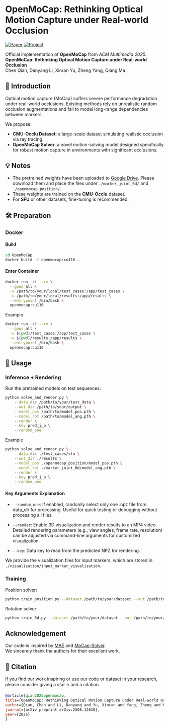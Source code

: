 # OpenMoCap: Rethinking Optical Motion Capture under Real-world Occlusion

[![Paper](https://img.shields.io/badge/Paper-MM%2725-blue)](https://arxiv.org/abs/2508.12610)  [![Project](https://img.shields.io/badge/Project-OpenMoCap-green)](https://qianchen214.github.io/openmocap.github.io/)

Official implementation of **OpenMoCap** from *ACM Multimedia 2025*:  
**OpenMoCap: Rethinking Optical Motion Capture under Real-world Occlusion**  
Chen Qian, Danyang Li, Xinran Yu, Zheng Yang, Qiang Ma



## 📌 Introduction

Optical motion capture (MoCap) suffers severe performance degradation under real-world occlusions. Existing methods rely on unrealistic random occlusion augmentations and fail to model long-range dependencies between markers.  

We propose:  

- **CMU-Occlu Dataset**: a large-scale dataset simulating realistic occlusion via ray tracing.  
- **OpenMoCap Solver**: a novel motion-solving model designed specifically for robust motion capture in environments with significant occlusions.  



## 💡 Notes
- The pretrained weights have been uploaded to [Google Drive](https://drive.google.com/drive/folders/1lt9LWSYykaD_lA_ubnddJs10HA0rHyjv?usp=sharing). Please download them and place the files under `./marker_joint_6d/` and `./openmocap_position/`.
- These weights are trained on the **CMU-Occlu** dataset.  
- For **SFU** or other datasets, fine-tuning is recommended.  



## 🛠 Preparation

### Docker

#### Build

```bash
cd OpenMoCap
docker build -t openmocap:cu116 .
```

#### Enter Container

```bash
docker run -it --rm \
  --gpus all \
  -v /path/to/your/local/test_cases:/app/test_cases \
  -v /path/to/your/local/results:/app/results \
  --entrypoint /bin/bash \
  openmocap:cu116
```

Example
```bash
docker run -it --rm \
  --gpus all \
  -v $(pwd)/test_cases:/app/test_cases \
  -v $(pwd)/results:/app/results \
  --entrypoint /bin/bash \
  openmocap:cu116
```



## 🚀 Usage

### Inference + Rendering

Run the pretrained models on test sequences:

```bash
python solve_and_render.py \
    --data_dir /path/to/your/test_data \
    --out_dir /path/to/your/output \
    --model_pos /path/to/model_pos.pth \
    --model_rot /path/to/model_ang.pth \
    --render \
    --key pred_j_p \
    --random_one
```

Example

```bash
python solve_and_render.py \
    --data_dir ./test_cases/sfu \
    --out_dir ./results \
    --model_pos ./openmocap_position/model_pos.pth \
    --model_rot ./marker_joint_6d/model_ang.pth \
    --render \
    --key pred_j_p \
    --random_one
```

#### Key Arguments Explanation
- `--random_one`: 
If enabled, randomly select only one .npz file from data_dir for processing. Useful for quick testing or debugging without processing all files.

- `--render`: Enable 3D visualization and render results to an MP4 video. Detailed rendering parameters (e.g., view angles, frame rate, resolution) can be adjusted via command-line arguments for customized visualization.

- `--key`: Data key to read from the predicted NPZ for rendering.


We provide the visualization files for input markers, which are stored in `./visualization/input_marker_visualization`.



### Training

Position solver:

```bash
python train_position.py --dataset /path/to/your/dataset --out /path/to/your/output
```

Rotation solver:

```bash
python train_6d.py --dataset /path/to/your/dataset --out /path/to/your/output
```



## Acknowledgement
Our code is inspired by [MAE](https://github.com/facebookresearch/mae) and [MoCap-Solver](https://github.com/CalciferZh/MoCap-Solver).  
We sincerely thank the authors for their excellent work.




## 📜 Citation

If you find our work inspiring or use our code or dataset in your research, please consider giving a star ⭐ and a citation.

```bibtex
@article{qian2025openmocap,
title={OpenMoCap: Rethinking Optical Motion Capture under Real-world Occlusion},
author={Qian, Chen and Li, Danyang and Yu, Xinran and Yang, Zheng and Ma, Qiang},
journal={arXiv preprint arXiv:2508.12610},
year={2025}
}
```
